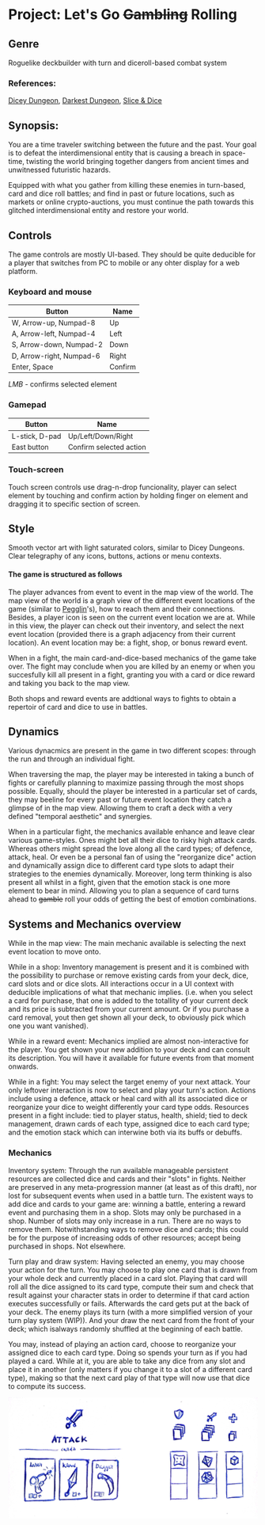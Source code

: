 # Project: Let's Go ~~Gambling~~ Rolling

## Genre

Roguelike deckbuilder with turn and diceroll-based combat system 

### References: 
[Dicey Dungeon](https://store.steampowered.com/app/861540/Dicey_Dungeons/), [Darkest Dungeon](https://store.steampowered.com/app/262060/Darkest_Dungeon/), [Slice & Dice](https://store.steampowered.com/app/1775490/Slice__Dice/)

## Synopsis: 
You are a time traveler switching between the future and the past. Your goal is to defeat the interdimensional entity that is causing a breach in space-time, twisting the world bringing together dangers from ancient times and unwitnessed futuristic hazards.

Equipped with what you gather from killing these enemies in turn-based, card and dice roll battles; and find in past or future locations, such as markets or online crypto-auctions, you must continue the path towards this glitched interdimensional entity and restore your world.

## Controls
The game controls are mostly UI-based. They should be quite deducible for a player that switches from PC to mobile or any ohter display for a web platform.

### Keyboard and mouse

| Button | Name |
| ------ | ---- |
| W, Arrow-up, Numpad-8 | Up |
| A, Arrow-left, Numpad-4 | Left |
| S, Arrow-down, Numpad-2 | Down |
| D, Arrow-right, Numpad-6 | Right |
| Enter, Space | Confirm |

*LMB* - confirms selected element 


### Gamepad
| Button | Name |
| ------ | ---- |
| L-stick, D-pad | Up/Left/Down/Right |
| East button | Confirm selected action |


### Touch-screen
Touch screen controls use drag-n-drop funcionality, player can select element by touching and confirm action by holding finger on element and dragging it to specific section of screen.


## Style

Smooth vector art with light saturated colors, similar to Dicey Dungeons. Clear telegraphy of any icons, buttons, actions or menu contexts.

#### The game is structured as follows
The player advances from event to event in the map view of the world. The map view of the world is a graph view of the different event locations of the game (similar to [Pegglin](https://store.steampowered.com/app/1296610/Peglin/)'s), how to reach them and their connections. Besides, a player icon is seen on the current event location we are at. While in this view, the player can check out their inventory, and select the next event location (provided there is a graph adjacency from their current location).
An event location may be: a fight, shop, or bonus reward event.

When in a fight, the main card-and-dice-based mechanics of the game take over. The fight may conclude when you are killed by an enemy or when you succesfully kill all present in a fight, granting you with a card or dice reward and taking you back to the map view.

Both shops and reward events are addtional ways to fights to obtain a repertoir of card and dice to use in battles.


## Dynamics

Various dynacmics are present in the game in two different scopes: through the run and through an individual fight.

When traversing the map, the player may be interested in taking a bunch of fights or carefully planning to maximize passing through the most shops possible.
Equally, should the player be interested in a particular set of cards, they may beeline for every past or future event location they catch a glimpse of in the map view. Allowing them to craft a deck with a very defined "temporal aesthetic" and synergies.

When in a particular fight, the mechanics available enhance and leave clear various game-styles. Ones might bet all their dice to risky high attack cards. Whereas others might spread the love along all the card types; of defence, attack, heal. Or even be a personal fan of using the "reorganize dice" action and dynamically assign dice to different card type slots to adapt their strategies to the enemies dynamically.
Moreover, long term thinking is also present all whilst in a fight, given that the emotion stack is one more element to bear in mind. Allowing you to plan a sequence of card turns ahead to ~~gamble~~ roll your odds of getting the best of emotion combinations.


## Systems and Mechanics overview

While in the map view: The main mechanic available is selecting the next event location to move onto.

While in a shop: Inventory management is present and it is combined with the possibility to purchase or remove existing cards from your deck, dice, card slots and or dice slots. All interactions occur in a UI context with deducible implications of what that mechanic implies. (i.e. when you select a card for purchase, that one is added to the totallity of your current deck and its price is subtracted from your current amount. Or if you purchase a card removal, yout then get shown all your deck, to obviously pick which one you want vanished).

While in a reward event: Mechanics implied are almost non-interactive for the player. You get shown your new addition to your deck and can consult its description. You will have it available for future events from that moment onwards.

While in a fight: You may select the target enemy of your next attack. Your only leftover interaction is now to select and play your turn's action.
Actions include using a defence, attack or heal card with all its associated dice or reorganize your dice to weight differently your card type odds.
Resources present in a fight include: tied to player status, health, shield; tied to deck management, drawn cards of each type, assigned dice to each card type; and the emotion stack which can interwine both via its buffs or debuffs.


### Mechanics

Inventory system:
Through the run available manageable persistent resources are collected dice and cards and their "slots" in fights. Neither are preserved in any meta-progression manner (at least as of this draft), nor lost for subsequent events when used in a battle turn. The existent ways to add dice and cards to your game are: winning a battle, entering a reward event and purchasing them in a shop. Slots may only be purchased in a shop.
Number of slots may only increase in a run. There are no ways to remove them. Notwithstanding ways to remove dice and cards; this could be for the purpose of increasing odds of other resources; accept being purchased in shops. Not elsewhere.

Turn play and draw system:
Having selected an enemy, you may choose your action for the turn. You may choose to play one card that is drawn from your whole deck and currently placed in a card slot. Playing that card will roll all the dice assigned to its card type, compute their sum and check that result against your character stats in order to determine if that card action executes successfully or fails. Afterwards the card gets put at the back of your deck. The enemy plays its turn (with a more simplified version of your turn play system (WIP)). And your draw the next card from the front of your deck; which isalways randomly shuffled at the beginning of each battle.

You may, instead of playing an action card, choose to reorganize your assigned dice to each card type. Doing so spends your turn as if you had played a card. While at it, you are able to take any dice from any slot and place it in another (only matters if you change it to a slot of a different card type), making so that the next card play of that type will now use that dice to compute its success.

![Card Play UI](./dice_time.jpg)
